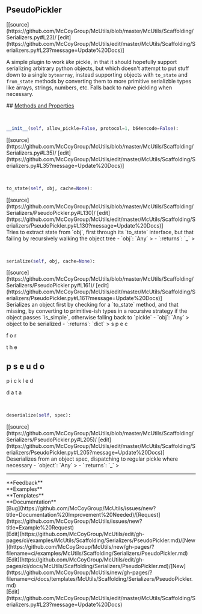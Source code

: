 ## <a id="McUtils.Scaffolding.Serializers.PseudoPickler">PseudoPickler</a> 

<div class="docs-source-link" markdown="1">
[[source](https://github.com/McCoyGroup/McUtils/blob/master/McUtils/Scaffolding/Serializers.py#L23)/
[edit](https://github.com/McCoyGroup/McUtils/edit/master/McUtils/Scaffolding/Serializers.py#L23?message=Update%20Docs)]
</div>

A simple plugin to work _like_ pickle, in that it should
hopefully support serializing arbitrary python objects, but which
doesn't attempt to put stuff down to a single `bytearray`, instead
supporting objects with `to_state` and `from_state` methods by converting
them to more primitive serializble types like arrays, strings, numbers,
etc.
Falls back to naive pickling when necessary.







<div class="collapsible-section">
 <div class="collapsible-section collapsible-section-header" markdown="1">
## <a class="collapse-link" data-toggle="collapse" href="#methods" markdown="1"> Methods and Properties</a> <a class="float-right" data-toggle="collapse" href="#methods"><i class="fa fa-chevron-down"></i></a>
 </div>
 <div class="collapsible-section collapsible-section-body collapse show" id="methods" markdown="1">
 
<a id="McUtils.Scaffolding.Serializers.PseudoPickler.__init__" class="docs-object-method">&nbsp;</a> 
```python
__init__(self, allow_pickle=False, protocol=1, b64encode=False): 
```
<div class="docs-source-link" markdown="1">
[[source](https://github.com/McCoyGroup/McUtils/blob/master/McUtils/Scaffolding/Serializers.py#L35)/
[edit](https://github.com/McCoyGroup/McUtils/edit/master/McUtils/Scaffolding/Serializers.py#L35?message=Update%20Docs)]
</div>


<a id="McUtils.Scaffolding.Serializers.PseudoPickler.to_state" class="docs-object-method">&nbsp;</a> 
```python
to_state(self, obj, cache=None): 
```
<div class="docs-source-link" markdown="1">
[[source](https://github.com/McCoyGroup/McUtils/blob/master/McUtils/Scaffolding/Serializers/PseudoPickler.py#L130)/
[edit](https://github.com/McCoyGroup/McUtils/edit/master/McUtils/Scaffolding/Serializers/PseudoPickler.py#L130?message=Update%20Docs)]
</div>
Tries to extract state from `obj`, first through its `to_state`
interface, but that failing by recursively walking the object
tree
  - `obj`: `Any`
    > 
  - `:returns`: `_`
    >


<a id="McUtils.Scaffolding.Serializers.PseudoPickler.serialize" class="docs-object-method">&nbsp;</a> 
```python
serialize(self, obj, cache=None): 
```
<div class="docs-source-link" markdown="1">
[[source](https://github.com/McCoyGroup/McUtils/blob/master/McUtils/Scaffolding/Serializers/PseudoPickler.py#L161)/
[edit](https://github.com/McCoyGroup/McUtils/edit/master/McUtils/Scaffolding/Serializers/PseudoPickler.py#L161?message=Update%20Docs)]
</div>
Serializes an object first by checking for a `to_state`
method, and that missing, by converting to primitive-ish types
in a recursive strategy if the object passes `is_simple`, otherwise
falling back to `pickle`
  - `obj`: `Any`
    > object to be serialized
  - `:returns`: `dict`
    > s
p
e
c
 
f
o
r
 
t
h
e
 
p
s
e
u
d
o
-
p
i
c
k
l
e
d
 
d
a
t
a


<a id="McUtils.Scaffolding.Serializers.PseudoPickler.deserialize" class="docs-object-method">&nbsp;</a> 
```python
deserialize(self, spec): 
```
<div class="docs-source-link" markdown="1">
[[source](https://github.com/McCoyGroup/McUtils/blob/master/McUtils/Scaffolding/Serializers/PseudoPickler.py#L205)/
[edit](https://github.com/McCoyGroup/McUtils/edit/master/McUtils/Scaffolding/Serializers/PseudoPickler.py#L205?message=Update%20Docs)]
</div>
Deserializes from an object spec, dispatching
to regular pickle where necessary
  - `object`: `Any`
    > 
  - `:returns`: `_`
    >
 </div>
</div>












---


<div markdown="1" class="text-secondary">
<div class="container">
  <div class="row">
   <div class="col" markdown="1">
**Feedback**   
</div>
   <div class="col" markdown="1">
**Examples**   
</div>
   <div class="col" markdown="1">
**Templates**   
</div>
   <div class="col" markdown="1">
**Documentation**   
</div>
   <div class="col" markdown="1">
   
</div>
   <div class="col" markdown="1">
   
</div>
   <div class="col" markdown="1">
   
</div>
</div>
  <div class="row">
   <div class="col" markdown="1">
[Bug](https://github.com/McCoyGroup/McUtils/issues/new?title=Documentation%20Improvement%20Needed)/[Request](https://github.com/McCoyGroup/McUtils/issues/new?title=Example%20Request)   
</div>
   <div class="col" markdown="1">
[Edit](https://github.com/McCoyGroup/McUtils/edit/gh-pages/ci/examples/McUtils/Scaffolding/Serializers/PseudoPickler.md)/[New](https://github.com/McCoyGroup/McUtils/new/gh-pages/?filename=ci/examples/McUtils/Scaffolding/Serializers/PseudoPickler.md)   
</div>
   <div class="col" markdown="1">
[Edit](https://github.com/McCoyGroup/McUtils/edit/gh-pages/ci/docs/McUtils/Scaffolding/Serializers/PseudoPickler.md)/[New](https://github.com/McCoyGroup/McUtils/new/gh-pages/?filename=ci/docs/templates/McUtils/Scaffolding/Serializers/PseudoPickler.md)   
</div>
   <div class="col" markdown="1">
[Edit](https://github.com/McCoyGroup/McUtils/edit/master/McUtils/Scaffolding/Serializers.py#L23?message=Update%20Docs)   
</div>
   <div class="col" markdown="1">
   
</div>
   <div class="col" markdown="1">
   
</div>
   <div class="col" markdown="1">
   
</div>
</div>
</div>
</div>